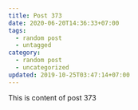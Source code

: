 ```yaml
---
title: Post 373
date: 2020-06-20T14:36:33+07:00
tags:
  - random post
  - untagged
category:
  - random post
  - uncategorized
updated: 2019-10-25T03:47:14+07:00
---
```

This is content of post 373